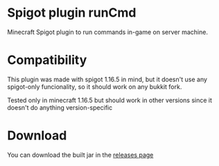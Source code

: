 # Spigot plugin runCmd
Minecraft Spigot plugin to run commands in-game on server machine.

# Compatibility
This plugin was made with spigot 1.16.5 in mind, but it doesn't use any spigot-only funcionality, so it should work on any bukkit fork.

Tested only in minecraft 1.16.5 but should work in other versions since it doesn't do anything version-specific

# Download
You can download the built jar in the [releases page](https://github.com/daviirodrig/runCmd/releases)
